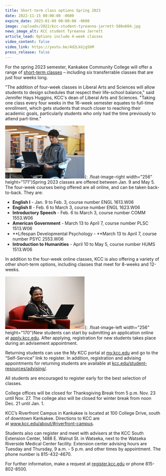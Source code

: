 ```yaml
---
title: Short-term class options Spring 2023
date: 2022-11-15 00:00:00 -0600
expire_date: 2023-01-09 00:00:00 -0600
image: /uploads/2022/kcc-student-tyreanna-jarrett-580x604.jpg
news_image_alt: KCC student Tyreanna Jarrett
article_lead: Options include 4-week classes
video_content: false
video_link: https://youtu.be/4d2LkGjg5bM
press_release: false
---
```

For the spring 2023 semester, Kankakee Community College will offer a range of [short-term classes](/uploads/2022/short-term-classes-Sp23.pdf) – including six transferrable classes that are just four weeks long.&nbsp;

"The addition of four-week classes in Liberal Arts and Sciences will allow students to design schedules that respect their life-school balance," said Jennifer Hays Huggins, KCC's dean of Liberal Arts and Sciences. "Taking one class every four weeks in the 16-week semester equates to full-time enrollment, which gets students that much closer to reaching their academic goals, particularly students who only had the time previously to attend part-time."

![](/uploads/2022/kcc-student-danny-sorich256x171.jpg){: .float-image-right width="256" height="171"}Spring 2023 classes are offered between Jan. 9 and May 5. The four-week courses being offered are all online, and can be taken back-to-back. They are:

* **English I**&nbsp;- Jan. 9 to Feb. 3, course number ENGL 1613.W06
* **English II** - Feb. 6 to March 3, course number ENGL 1623.W06
* **Introductory Speech** - Feb. 6 to March 3, course number COMM 1553.W06
* **American Government** - March 13 to April 7, course number PLSC 1513.W06
* **Lifespan Developmental Psychology -&nbsp;**March 13 to April 7, course number PSYC 2553.W06
* **Introduction to Humanities** - April 10 to May 5, course number HUMS 1513.W06

In addition to the four-week online classes, KCC is also offering a variety of other short-term options, including classes that meet for 8-weeks and 12-weeks.&nbsp;

![](/uploads/2022/kcc-stuent-tyreanna-jarrett256x170.jpg){: .float-image-left width="256" height="170"}New students can start by submitting an application online at&nbsp;[<u>apply.kcc.edu</u>](https://apply.kcc.edu/). After applying, registration for new students takes place during an advisement appointment.

Returning students can use the My KCC portal at&nbsp;[<u>my.kcc.edu</u>](https://my.kcc.edu/)&nbsp;and go to the “Self-Service” link to register. In addition, registration and advising appointments for returning students are available at&nbsp;[<u>kcc.edu/student-resources/advising/</u>](http://www.kcc.edu/student-resources/advising/).

All students are encouraged to register early for the best selection of classes.&nbsp;

College offices will be closed for Thanksgiving Break from 5 p.m. Nov. 23 until Nov. 27. The college also will be closed for winter break from noon Dec. 21 until Jan. 1.

KCC’s Riverfront Campus in Kankakee is located at 100 College Drive, south of downtown Kankakee. Directions to KCC are at&nbsp;[<u>www.kcc.edu/about/#riverfront-campus</u>](https://news.kcc.edu/www.kcc.edu/about/%22%20%5Cl%20%22riverfront-campus).

Students also can register and meet with advisers at the KCC South Extension Center, 1488 E. Walnut St. in Watseka, next to the Watseka Riverside Medical Center facility. Extension center advising hours are Tuesday and Thursday, 9 a.m. - 5 p.m. and other times by appointment. The phone number is 815-432-4670.

For further information, make a request at&nbsp;[register.kcc.edu](https://register.kcc.edu/)&nbsp;or phone 815-802-8500.

&nbsp;

&nbsp;